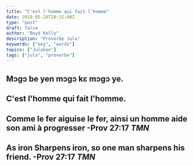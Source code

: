```yaml
---
title: "C'est l'homme qui fait l'homme"
date: 2018-05-26T20:32:08Z
type: "post"
draft: false
author: "Boyd Kelly"
description: "Proverbe Jula"
keywords: ["key", "words"]
topics: ["Julakan"]
tags: ["jula", "proverbe"]
---
```


## Mɔgɔ be yen mɔgɔ kɛ mɔgɔ ye.

## C'est l'homme qui fait l'homme.

## Comme le fer aiguise le fer, ainsi un homme aide son ami à progresser -Prov 27:17 ***TMN***

## As iron Sharpens iron, so one man sharpens his friend. -Prov 27:17 ***TMN***

